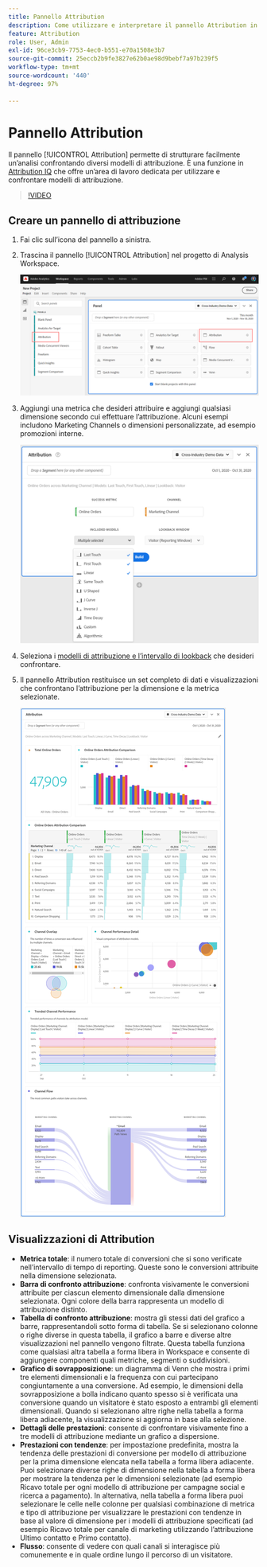 ```yaml
---
title: Pannello Attribution
description: Come utilizzare e interpretare il pannello Attribution in Analysis Workspace.
feature: Attribution
role: User, Admin
exl-id: 96ce3cb9-7753-4ec0-b551-e70a1508e3b7
source-git-commit: 25eccb2b9fe3827e62b0ae98d9bebf7a97b239f5
workflow-type: tm+mt
source-wordcount: '440'
ht-degree: 97%

---
```


# Pannello Attribution

Il pannello [!UICONTROL Attribution] permette di strutturare facilmente un’analisi confrontando diversi modelli di attribuzione. È una funzione in [Attribution IQ](../attribution/overview.md) che offre un’area di lavoro dedicata per utilizzare e confrontare modelli di attribuzione.

>[!VIDEO](https://video.tv.adobe.com/v/23139/?quality=12)

## Creare un pannello di attribuzione

1. Fai clic sull’icona del pannello a sinistra.
1. Trascina il pannello [!UICONTROL Attribution] nel progetto di Analysis Workspace.

   ![Nuovo pannello di attribuzione](assets/Attribution_Panel_1.png)

1. Aggiungi una metrica che desideri attribuire e aggiungi qualsiasi dimensione secondo cui effettuare l’attribuzione. Alcuni esempi includono Marketing Channels o dimensioni personalizzate, ad esempio promozioni interne.

   ![Seleziona dimensione e metrica](assets/attribution_panel2.png)

1. Seleziona i [modelli di attribuzione e l’intervallo di lookback](../attribution/models.md) che desideri confrontare.

1. Il pannello Attribution restituisce un set completo di dati e visualizzazioni che confrontano l’attribuzione per la dimensione e la metrica selezionate.

   ![Visualizzazioni di Attribution](assets/attr_panel_vizs.png)

## Visualizzazioni di Attribution

* **Metrica totale**: il numero totale di conversioni che si sono verificate nell’intervallo di tempo di reporting. Queste sono le conversioni attribuite nella dimensione selezionata.
* **Barra di confronto attribuzione**: confronta visivamente le conversioni attribuite per ciascun elemento dimensionale dalla dimensione selezionata. Ogni colore della barra rappresenta un modello di attribuzione distinto.
* **Tabella di confronto attribuzione**: mostra gli stessi dati del grafico a barre, rappresentandoli sotto forma di tabella. Se si selezionano colonne o righe diverse in questa tabella, il grafico a barre e diverse altre visualizzazioni nel pannello vengono filtrate. Questa tabella funziona come qualsiasi altra tabella a forma libera in Workspace e consente di aggiungere componenti quali metriche, segmenti o suddivisioni.
* **Grafico di sovrapposizione**: un diagramma di Venn che mostra i primi tre elementi dimensionali e la frequenza con cui partecipano congiuntamente a una conversione. Ad esempio, le dimensioni della sovrapposizione a bolla indicano quanto spesso si è verificata una conversione quando un visitatore è stato esposto a entrambi gli elementi dimensionali. Quando si selezionano altre righe nella tabella a forma libera adiacente, la visualizzazione si aggiorna in base alla selezione.
* **Dettagli delle prestazioni**: consente di confrontare visivamente fino a tre modelli di attribuzione mediante un grafico a dispersione.
* **Prestazioni con tendenze**: per impostazione predefinita, mostra la tendenza delle prestazioni di conversione per modello di attribuzione per la prima dimensione elencata nella tabella a forma libera adiacente. Puoi selezionare diverse righe di dimensione nella tabella a forma libera per mostrare la tendenza per le dimensioni selezionate (ad esempio Ricavo totale per ogni modello di attribuzione per campagne social e ricerca a pagamento). In alternativa, nella tabella a forma libera puoi selezionare le celle nelle colonne per qualsiasi combinazione di metrica e tipo di attribuzione per visualizzare le prestazioni con tendenze in base al valore di dimensione per i modelli di attribuzione specificati (ad esempio Ricavo totale per canale di marketing utilizzando l’attribuzione Ultimo contatto e Primo contatto).
* **Flusso**: consente di vedere con quali canali si interagisce più comunemente e in quale ordine lungo il percorso di un visitatore.
